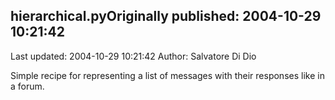 ## hierarchical.pyOriginally published: 2004-10-29 10:21:42 
Last updated: 2004-10-29 10:21:42 
Author: Salvatore Di Dio 
 
Simple recipe for representing a list of messages with their responses like in a forum.